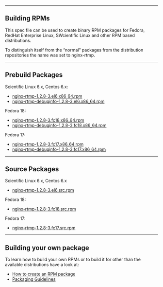 -------------
Building RPMs
-------------

This spec file can be used to create binary RPM packages for Fedora, RedHat
Enterprise Linux, SWcientific Linux and other RPM based distributions.

To distinguish itself from the “normal” packages from the distribution
repositories the name was set to nginx-rtmp.

-----------------
Prebuild Packages
-----------------

Scientific Linux 6.x, Centos 6.x:
- [nginx-rtmp-1.2.8-3.el6.x86_64.rpm](https://docs.google.com/file/d/0B_bDfxNKSsxpSkp0NlVud3JfODA/edit?usp=sharing)
- [nginx-rtmp-debuginfo-1.2.8-3.el6.x86_64.rpm](https://docs.google.com/file/d/0B_bDfxNKSsxpUEtORXJHRTRHVkE/edit?usp=sharing)

Fedora 18:
- [nginx-rtmp-1.2.8-3.fc18.x86_64.rpm](https://docs.google.com/file/d/0B_bDfxNKSsxpd0QxQkc2ZEF3UUE/edit?usp=sharing)
- [nginx-rtmp-debuginfo-1.2.8-3.fc18.x86_64.rpm](https://docs.google.com/file/d/0B_bDfxNKSsxpUTFYc05PX0p1WjQ/edit?usp=sharing)

Fedora 17:
- [nginx-rtmp-1.2.8-3.fc17.x86_64.rpm](https://docs.google.com/file/d/0B_bDfxNKSsxpd29panlQNnIwUkE/edit?usp=sharing)
- [nginx-rtmp-debuginfo-1.2.8-3.fc17.x86_64.rpm](https://docs.google.com/file/d/0B_bDfxNKSsxpMWVGZDlXc0ZRMU0/edit?usp=sharing)

---------------
Source Packages
---------------

Scientific Linux 6.x, Centos 6.x
- [nginx-rtmp-1.2.8-3.el6.src.rpm](https://docs.google.com/file/d/0B_bDfxNKSsxpb2prU1lFRTV1SFk/edit?usp=sharing)

Fedora 18:
- [nginx-rtmp-1.2.8-3.fc18.src.rpm](https://docs.google.com/file/d/0B_bDfxNKSsxpOWNHRkJCSjhTVEk/edit?usp=sharing)

Fedora 17:
- [nginx-rtmp-1.2.8-3.fc17.src.rpm](https://docs.google.com/file/d/0B_bDfxNKSsxpZmlwcGtTbnVCclk/edit?usp=sharing)

-------------------------
Building your own package
-------------------------

To learn how to build your own RPMs or to build it for other than the available
distributions have a look at:
- [How to create an RPM package](http://fedoraproject.org/wiki/How_to_create_an_RPM_package)
- [Packaging Guidelines](https://fedoraproject.org/wiki/Packaging:Guidelines)
